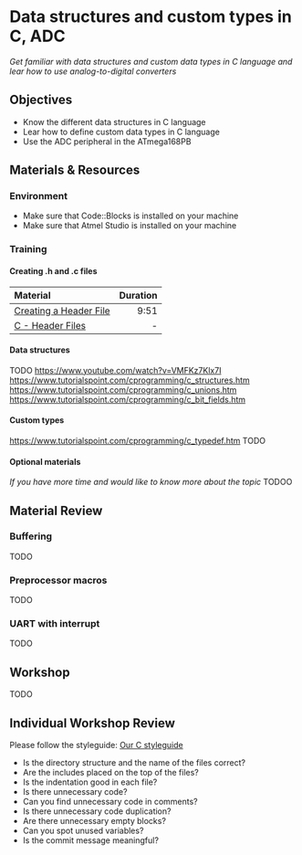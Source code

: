 # Data structures and custom types in C, ADC
*Get familiar with data structures and custom data types in C language and
lear how to use analog-to-digital converters*

## Objectives
- Know the different data structures in C language
- Lear how to define custom data types in C language
- Use the ADC peripheral in the ATmega168PB

## Materials & Resources
### Environment
  - Make sure that Code::Blocks is installed on your machine
  - Make sure that Atmel Studio is installed on your machine

### Training
#### Creating .h and .c files

| Material | Duration |
|:---------|-----:|
| [Creating a Header File](https://www.youtube.com/watch?v=1EeetMPACMI&t=1s) | 9:51 |
| [C - Header Files](https://www.tutorialspoint.com/cprogramming/c_header_files.htm) | - |

#### Data structures
TODO
https://www.youtube.com/watch?v=VMFKz7Klx7I
https://www.tutorialspoint.com/cprogramming/c_structures.htm
https://www.tutorialspoint.com/cprogramming/c_unions.htm
https://www.tutorialspoint.com/cprogramming/c_bit_fields.htm
#### Custom types
https://www.tutorialspoint.com/cprogramming/c_typedef.htm
TODO

#### Optional materials
*If you have more time and would like to know more about the topic*
TODOO

## Material Review
### Buffering
TODO
### Preprocessor macros
TODO
### UART with interrupt
TODO

## Workshop
TODO

## Individual Workshop Review
Please follow the styleguide: [Our C styleguide](https://github.com/greenfox-academy/teaching-materials/blob/master/styleguide/c.md)

 - Is the directory structure and the name of the files correct?
 - Are the includes placed on the top of the files?
 - Is the indentation good in each file?
 - Is there unnecessary code?
 - Can you find unnecessary code in comments?
 - Is there unnecessary code duplication?
 - Are there unnecessary empty blocks?
 - Can you spot unused variables?
 - Is the commit message meaningful?
